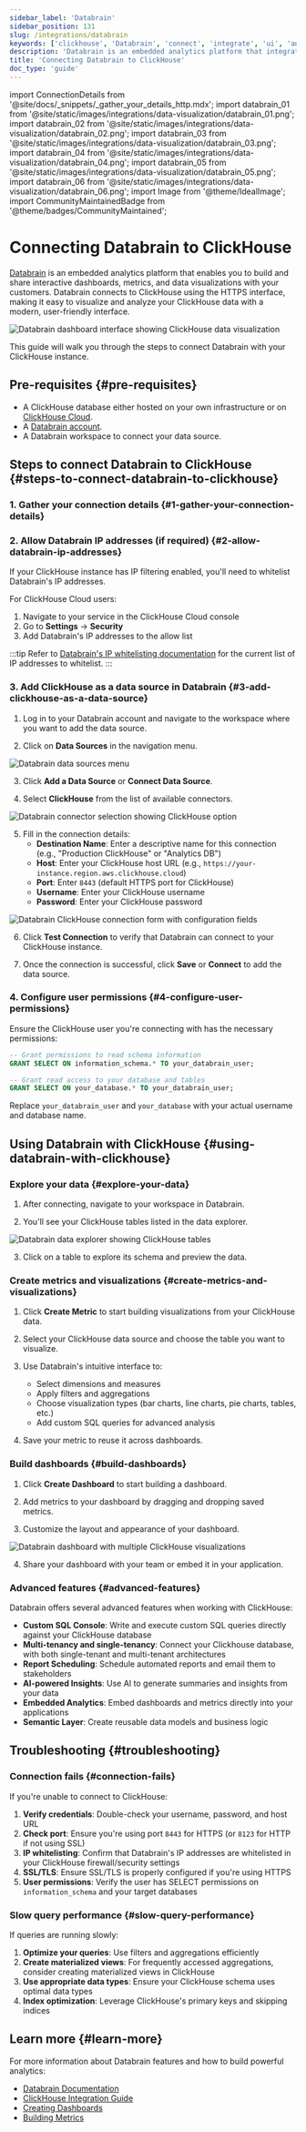 ```yaml
---
sidebar_label: 'Databrain'
sidebar_position: 131
slug: /integrations/databrain
keywords: ['clickhouse', 'Databrain', 'connect', 'integrate', 'ui', 'analytics', 'embedded', 'dashboard', 'visualization']
description: 'Databrain is an embedded analytics platform that integrates seamlessly with ClickHouse for building customer facing dashboards, metrics, and data visualizations.'
title: 'Connecting Databrain to ClickHouse'
doc_type: 'guide'
---
```


import ConnectionDetails from '@site/docs/_snippets/_gather_your_details_http.mdx';
import databrain_01 from '@site/static/images/integrations/data-visualization/databrain_01.png';
import databrain_02 from '@site/static/images/integrations/data-visualization/databrain_02.png';
import databrain_03 from '@site/static/images/integrations/data-visualization/databrain_03.png';
import databrain_04 from '@site/static/images/integrations/data-visualization/databrain_04.png';
import databrain_05 from '@site/static/images/integrations/data-visualization/databrain_05.png';
import databrain_06 from '@site/static/images/integrations/data-visualization/databrain_06.png';
import Image from '@theme/IdealImage';
import CommunityMaintainedBadge from '@theme/badges/CommunityMaintained';

# Connecting Databrain to ClickHouse

<CommunityMaintainedBadge/>

[Databrain](https://usedatabrain.com) is an embedded analytics platform that enables you to build and share interactive dashboards, metrics, and data visualizations with your customers. Databrain connects to ClickHouse using the HTTPS interface, making it easy to visualize and analyze your ClickHouse data with a modern, user-friendly interface.

<Image size="md" img={databrain_01} alt="Databrain dashboard interface showing ClickHouse data visualization" border />

<br/>

This guide will walk you through the steps to connect Databrain with your ClickHouse instance.

## Pre-requisites {#pre-requisites}

- A ClickHouse database either hosted on your own infrastructure or on [ClickHouse Cloud](https://clickhouse.com/).
- A [Databrain account](https://app.usedatabrain.com/users/sign-up).
- A Databrain workspace to connect your data source.

## Steps to connect Databrain to ClickHouse {#steps-to-connect-databrain-to-clickhouse}

### 1. Gather your connection details {#1-gather-your-connection-details}

<ConnectionDetails />

### 2. Allow Databrain IP addresses (if required) {#2-allow-databrain-ip-addresses}

If your ClickHouse instance has IP filtering enabled, you'll need to whitelist Databrain's IP addresses. 

For ClickHouse Cloud users:
1. Navigate to your service in the ClickHouse Cloud console
2. Go to **Settings** → **Security**
3. Add Databrain's IP addresses to the allow list

:::tip
Refer to [Databrain's IP whitelisting documentation](https://docs.usedatabrain.com/guides/datasources/allow-access-to-our-ip) for the current list of IP addresses to whitelist.
:::

### 3. Add ClickHouse as a data source in Databrain {#3-add-clickhouse-as-a-data-source}

1. Log in to your Databrain account and navigate to the workspace where you want to add the data source.

2. Click on **Data Sources** in the navigation menu.

<Image size="md" img={databrain_02} alt="Databrain data sources menu" border />

3. Click **Add a Data Source** or **Connect Data Source**.

4. Select **ClickHouse** from the list of available connectors.

<Image size="md" img={databrain_03} alt="Databrain connector selection showing ClickHouse option" border />

5. Fill in the connection details:
   - **Destination Name**: Enter a descriptive name for this connection (e.g., "Production ClickHouse" or "Analytics DB")
   - **Host**: Enter your ClickHouse host URL (e.g., `https://your-instance.region.aws.clickhouse.cloud`)
   - **Port**: Enter `8443` (default HTTPS port for ClickHouse)
   - **Username**: Enter your ClickHouse username
   - **Password**: Enter your ClickHouse password

<Image size="md" img={databrain_04} alt="Databrain ClickHouse connection form with configuration fields" border />

6. Click **Test Connection** to verify that Databrain can connect to your ClickHouse instance.

7. Once the connection is successful, click **Save** or **Connect** to add the data source.

### 4. Configure user permissions {#4-configure-user-permissions}

Ensure the ClickHouse user you're connecting with has the necessary permissions:

```sql
-- Grant permissions to read schema information
GRANT SELECT ON information_schema.* TO your_databrain_user;

-- Grant read access to your database and tables
GRANT SELECT ON your_database.* TO your_databrain_user;
```

Replace `your_databrain_user` and `your_database` with your actual username and database name.

## Using Databrain with ClickHouse {#using-databrain-with-clickhouse}

### Explore your data {#explore-your-data}

1. After connecting, navigate to your workspace in Databrain.

2. You'll see your ClickHouse tables listed in the data explorer.

<Image size="md" img={databrain_05} alt="Databrain data explorer showing ClickHouse tables" border />

3. Click on a table to explore its schema and preview the data.

### Create metrics and visualizations {#create-metrics-and-visualizations}

1. Click **Create Metric** to start building visualizations from your ClickHouse data.

2. Select your ClickHouse data source and choose the table you want to visualize.

3. Use Databrain's intuitive interface to:
   - Select dimensions and measures
   - Apply filters and aggregations
   - Choose visualization types (bar charts, line charts, pie charts, tables, etc.)
   - Add custom SQL queries for advanced analysis

4. Save your metric to reuse it across dashboards.

### Build dashboards {#build-dashboards}

1. Click **Create Dashboard** to start building a dashboard.

2. Add metrics to your dashboard by dragging and dropping saved metrics.

3. Customize the layout and appearance of your dashboard.

<Image size="md" img={databrain_06} alt="Databrain dashboard with multiple ClickHouse visualizations" border />

4. Share your dashboard with your team or embed it in your application.

### Advanced features {#advanced-features}

Databrain offers several advanced features when working with ClickHouse:

- **Custom SQL Console**: Write and execute custom SQL queries directly against your ClickHouse database
- **Multi-tenancy and single-tenancy**: Connect your Clickhouse database, with both single-tenant and multi-tenant architectures
- **Report Scheduling**: Schedule automated reports and email them to stakeholders
- **AI-powered Insights**: Use AI to generate summaries and insights from your data
- **Embedded Analytics**: Embed dashboards and metrics directly into your applications
- **Semantic Layer**: Create reusable data models and business logic

## Troubleshooting {#troubleshooting}

### Connection fails {#connection-fails}

If you're unable to connect to ClickHouse:

1. **Verify credentials**: Double-check your username, password, and host URL
2. **Check port**: Ensure you're using port `8443` for HTTPS (or `8123` for HTTP if not using SSL)
3. **IP whitelisting**: Confirm that Databrain's IP addresses are whitelisted in your ClickHouse firewall/security settings
4. **SSL/TLS**: Ensure SSL/TLS is properly configured if you're using HTTPS
5. **User permissions**: Verify the user has SELECT permissions on `information_schema` and your target databases

### Slow query performance {#slow-query-performance}

If queries are running slowly:

1. **Optimize your queries**: Use filters and aggregations efficiently
2. **Create materialized views**: For frequently accessed aggregations, consider creating materialized views in ClickHouse
3. **Use appropriate data types**: Ensure your ClickHouse schema uses optimal data types
4. **Index optimization**: Leverage ClickHouse's primary keys and skipping indices

## Learn more {#learn-more}

For more information about Databrain features and how to build powerful analytics:

- [Databrain Documentation](https://docs.usedatabrain.com/)
- [ClickHouse Integration Guide](https://docs.usedatabrain.com/guides/datasources/connecting-data-sources-to-databrain/clickhouse)
- [Creating Dashboards](https://docs.usedatabrain.com/guides/dashboards/create-a-dashboard)
- [Building Metrics](https://docs.usedatabrain.com/guides/metrics/create-metrics)
